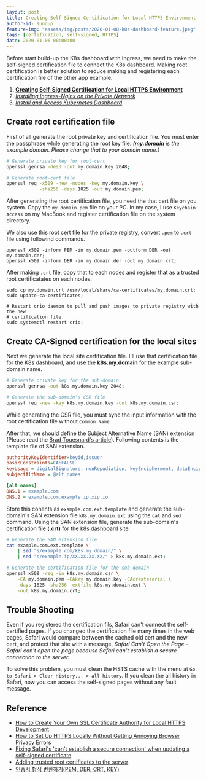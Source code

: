 ```yaml
---
layout: post
title: Creating Self-Signed Certification for Local HTTPS Environment
author-id: sungup
feature-img: "assets/img/posts/2020-01-08-k8s-dashboard-feature.jpeg"
tags: [certification, self-signed, HTTPS]
date: 2020-01-06 00:00:00
---
```


Before start build-up the K8s dashboard  with Ingress, we need to make the
self-signed certification file to connect the K8s dashboard. Making root
certification is better solution to reduce making and registering each
certification file of the other app example.

1. **[Creating Self-Signed Certification for Local HTTPS Environment]**
2. *[Installing Ingress-Nginx on the Private Network]*
3. *[Install and Access Kubernetes Dashboard]*

## Create root certification file

First of all generate the root private key and certification file. You must
enter the passphrase while generating the root key file. *(**my.domain** is the
example domain. Please change that to your domain name.)*

```bash
# Generate private key for root-cert
openssl genrsa -des3 -out my.domain.key 2048;

# Generate root-cert file
openssl req -x509 -new -nodes -key my.domain.key \
            -sha256 -days 1825 -out my.domain.pem;
```

After generating the root certification file, you need the that cert file on
you system. Copy the `my.domain.pem` file on your PC. In my case, I use
`Keychain Access` on my MacBook and register certification file on the system
directory.

We also use this root cert file for the private registry, convert `.pem` to
`.crt` file using followind commands.

```shell
openssl x509 -inform PEM -in my.domain.pem -outform DER -out my.domain.der;
openssl x509 -inform DER -in my.domain.der -out my.domain.crt;
```

After making `.crt` file, copy that to each nodes and register that as a
trusted root certificatates on each nodes.

```shell
sudo cp my.domain.crt /usr/local/share/ca-certificates/my.domain.crt;
sudo update-ca-certificates;

# Restart crio daemon to pull and push images to private registry with the new
# certification file.
sudo systemctl restart crio;
```

## Create CA-Signed certification for the local sites

Next we generate the local site certification file. I'll use that certification
file for the K8s dashboard, and use the **k8s.my.domain** for the example
sub-domain name.

```bash
# Generate private key for the sub-domain
openssl genrsa -out k8s.my.domain.key 2048;

# Generate the sub-domain's CSR file
openssl req -new -key k8s.my.domain.key -out k8s.my.domain.csr;
```

While generating the CSR file, you must sync the input information with the
root certification file without `Common Name`.

After that, we should define the Subject Alternative Name (SAN) extension
(Please read the [Brad Touesnard's article]). Following contents is the
template file of SAN extension.

```ini
authorityKeyIdentifier=keyid,issuer
basicConstraints=CA:FALSE
keyUsage = digitalSignature, nonRepudiation, keyEncipherment, dataEncipherment
subjectAltName = @alt_names

[alt_names]
DNS.1 = example.com
DNS.2 = example.com.example.ip.xip.io
```

Store this conents as `example.com.ext.template` and generate the sub-domain's
SAN extension file `k8s.my.domain.ext` using the `cat` and `sed` command. Using
the SAN extension file, generate the sub-domain's certification file **(.crt)**
for the k8s dashboard site.

```bash
# Generate the SAN extension file
cat example.com.ext.template \
    | sed "s/example.com/k8s.my.domain/" \
    | sed "s/example.ip/XX.XX.XX.XX/" > k8s.my.domain.ext;

# Generate the certification file for the sub-domain
openssl x509 -req -in k8s.my.domain.csr \
    -CA my.domain.pem -CAkey my.domain.key -CAcreateserial \
    -days 1825 -sha256 -extfile k8s.my.domain.ext \
    -out k8s.my.domain.crt;
```

## Trouble Shooting

Even if you registered the certification fils, Safari can't connect the self-
certified pages. If you changed the certification file many times in the web
pages, Safari would compare between the cached old cert and the new cert,
and protect that site with a message, *Safari Can't Open the Page – Safari
can't open the page because Safari can't establish a secure connection to the
server.*

To solve this problem, you must clean the HSTS cache with the menu at
`Go to Safari > Clear History... > all history`. If you clean the all history
in Safari, now you can access the self-signed pages without any fault message.

## Reference

- [How to Create Your Own SSL Certificate Authority for Local HTTPS Development]
- [How to Set Up HTTPS Locally Without Getting Annoying Browser Privacy Errors]
- [Fixing Safari's 'can't establish a secure connection' when updating a self-signed certificate]
- [Adding trusted root certificates to the server]
- [인증서 형식 변환하기(PEM, DER, CRT, KEY)]

[How to Create Your Own SSL Certificate Authority for Local HTTPS Development]: https://deliciousbrains.com/ssl-certificate-authority-for-local-https-development/
[How to Set Up HTTPS Locally Without Getting Annoying Browser Privacy Errors]: https://deliciousbrains.com/https-locally-without-browser-privacy-errors/
[Fixing Safari's 'can't establish a secure connection' when updating a self-signed certificate]: https://www.jeffgeerling.com/blog/2018/fixing-safaris-cant-establish-secure-connection-when-updating-self-signed-certificate
[Brad Touesnard's article]: https://deliciousbrains.com/https-locally-without-browser-privacy-errors/#creating-self-signed-certificate
[Adding trusted root certificates to the server]: https://manuals.gfi.com/en/kerio/connect/content/server-configuration/ssl-certificates/adding-trusted-root-certificates-to-the-server-1605.html
[인증서 형식 변환하기(PEM, DER, CRT, KEY)]: https://88240.tistory.com/38

[Creating Self-Signed Certification for Local HTTPS Environment]: /2020/01/06/Creating-Self-Signed-Certification-for-Local-HTTPS-Environment.html
[Installing Ingress-Nginx on the Private Network]: /2020/01/07/Installing-Ingress-Nginx-on-the-Private-Network.html
[Install and Access Kubernetes Dashboard]: /2020/01/08/Install-and-Access-Kubernetes-Dashboard.html
